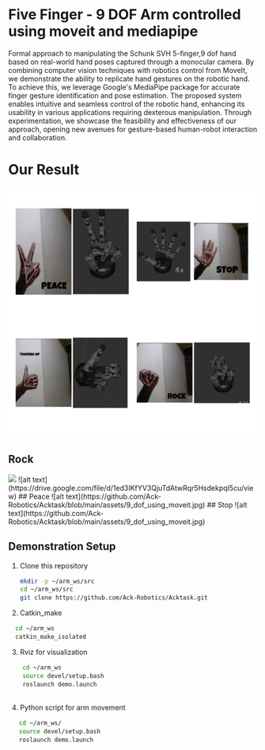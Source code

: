# Five Finger - 9 DOF Arm controlled using moveit and mediapipe 

Formal approach to manipulating the Schunk SVH 5-finger,9 dof hand based on real-world hand poses captured through a monocular camera. By combining computer vision techniques with robotics control from MoveIt, we demonstrate the ability to replicate hand gestures on the robotic hand. To achieve this, we leverage Google's MediaPipe package for accurate finger gesture identification and pose estimation. The proposed system enables intuitive and seamless control of the robotic hand, enhancing its usability in various applications requiring dexterous manipulation. Through experimentation, we showcase the feasibility and effectiveness of our approach, opening new avenues for gesture-based human-robot interaction and collaboration.


# Our Result
![alt text](https://github.com/Ack-Robotics/Acktask/blob/main/assets/9_dof_using_moveit.jpg)

## Rock
<img src="(https://drive.google.com/file/d/1ed3IKfYV3QjuTdAtwRqr5HsdekpqI5cu/view)">
![alt text](https://drive.google.com/file/d/1ed3IKfYV3QjuTdAtwRqr5HsdekpqI5cu/view)
## Peace
![alt text](https://github.com/Ack-Robotics/Acktask/blob/main/assets/9_dof_using_moveit.jpg)
## Stop
![alt text](https://github.com/Ack-Robotics/Acktask/blob/main/assets/9_dof_using_moveit.jpg)

## Demonstration Setup
1. Clone this repository

   ```bash
   mkdir -p ~/arm_ws/src
   cd ~/arm_ws/src
   git clone https://github.com/Ack-Robotics/Acktask.git
   
   ```
   
 2. Catkin_make
  ```bash
    cd ~/arm_ws
    catkin_make_isolated   
   ```
 3. Rviz for visualization 
```bash
    cd ~/arm_ws
    source devel/setup.bash 
    roslaunch demo.launch
    
   ```
 4. Python script for arm movement
 ```bash
    cd ~/arm_ws/
    source devel/setup.bash 
    roslaunch demo.launch
    
   ```
